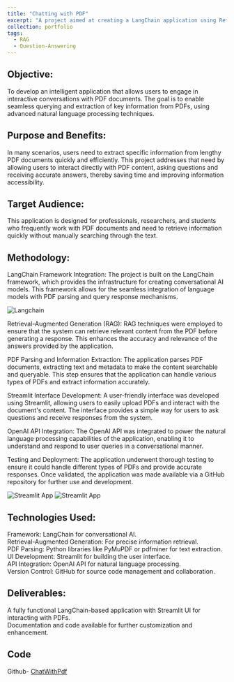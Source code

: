 ```yaml
---
title: "Chatting with PDF"
excerpt: "A project aimed at creating a LangChain application using Retrieval-Augmented Generation (RAG) and Large Language Models (LLMs) to answer questions based on PDF documents <br/> [![Title](https://navoditamathur.github.io/files/chatwithpdf_title.png)](https://navoditamathur.github.io/portfolio/portfolio-ChatWithPDF/) "
collection: portfolio
tags: 
  - RAG
  - Question-Answering
---
```


Objective:
------
To develop an intelligent application that allows users to engage in interactive conversations with PDF documents. The goal is to enable seamless querying and extraction of key information from PDFs, using advanced natural language processing techniques.

Purpose and Benefits:
------
In many scenarios, users need to extract specific information from lengthy PDF documents quickly and efficiently. This project addresses that need by allowing users to interact directly with PDF content, asking questions and receiving accurate answers, thereby saving time and improving information accessibility.

Target Audience:
------
This application is designed for professionals, researchers, and students who frequently work with PDF documents and need to retrieve information quickly without manually searching through the text.

Methodology:
------
LangChain Framework Integration:
The project is built on the LangChain framework, which provides the infrastructure for creating conversational AI models. This framework allows for the seamless integration of language models with PDF parsing and query response mechanisms.

![Langchain](https://d2908q01vomqb2.cloudfront.net/887309d048beef83ad3eabf2a79a64a389ab1c9f/2023/07/13/DBBLOG-3334-image001.png)

Retrieval-Augmented Generation (RAG):
RAG techniques were employed to ensure that the system can retrieve relevant content from the PDF before generating a response. This enhances the accuracy and relevance of the answers provided by the application.

PDF Parsing and Information Extraction:
The application parses PDF documents, extracting text and metadata to make the content searchable and queryable. This step ensures that the application can handle various types of PDFs and extract information accurately.

Streamlit Interface Development:
A user-friendly interface was developed using Streamlit, allowing users to easily upload PDFs and interact with the document's content. The interface provides a simple way for users to ask questions and receive responses from the system.

OpenAI API Integration:
The OpenAI API was integrated to power the natural language processing capabilities of the application, enabling it to understand and respond to user queries in a conversational manner.

Testing and Deployment:
The application underwent thorough testing to ensure it could handle different types of PDFs and provide accurate responses. Once validated, the application was made available via a GitHub repository for further use and development.

![Streamlit App](https://navoditamathur.github.io/files/ChatWithPdf-Demo_1.png)
![Streamlit App](https://navoditamathur.github.io/files/ChatWithPdf-Demo_2.png)


Technologies Used:
------
Framework: LangChain for conversational AI. <br />
Retrieval-Augmented Generation: For precise information retrieval. <br />
PDF Parsing: Python libraries like PyMuPDF or pdfminer for text extraction. <br />
UI Development: Streamlit for building the user interface. <br />
API Integration: OpenAI API for natural language processing. <br />
Version Control: GitHub for source code management and collaboration. <br />

Deliverables:
------
A fully functional LangChain-based application with Streamlit UI for interacting with PDFs.  <br />
Documentation and code available for further customization and enhancement.

Code
-------
Github- [ChatWithPdf](https://github.com/Navoditamathur/ChatWithPDF)
